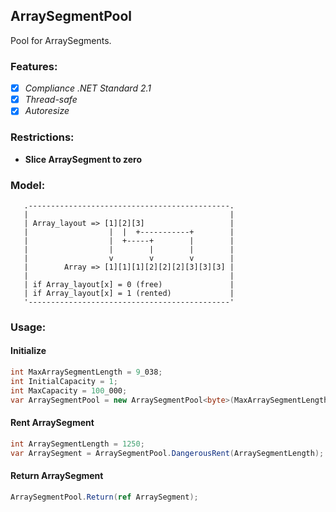 ## ArraySegmentPool
Pool for ArraySegments.

### Features:
- [x] *Compliance .NET Standard 2.1*
- [x] *Thread-safe*
- [x]  *Autoresize*

### Restrictions:
* **Slice ArraySegment to zero**

### Model:
```
   .---------------------------------------------.
   |                                             |
   | Array_layout => [1][2][3]                   |
   |                  |  |  +-----------+        |
   |                  |  +-----+        |        |
   |                  |        |        |        |
   |                  v        v        v        |
   |        Array => [1][1][1][2][2][2][3][3][3] |
   |                                             |
   | if Array_layout[x] = 0 (free)               |
   | if Array_layout[x] = 1 (rented)             |
   '---------------------------------------------'
```

### Usage:
#### Initialize
```C#
int MaxArraySegmentLength = 9_038;
int InitialCapacity = 1;
int MaxCapacity = 100_000;
var ArraySegmentPool = new ArraySegmentPool<byte>(MaxArraySegmentLength, InitialCapacity, MaxCapacity);
```

#### Rent ArraySegment
```C#
int ArraySegmentLength = 1250;
var ArraySegment = ArraySegmentPool.DangerousRent(ArraySegmentLength);
```

#### Return ArraySegment
```C#
ArraySegmentPool.Return(ref ArraySegment);
```